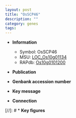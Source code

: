 ```yaml
---
layout: post
title: "OsSCP46"
description: ""
category: genes
tags: 
---
```


* **Information**  
    + Symbol: OsSCP46  
    + MSU: [LOC_Os10g01134](http://rice.uga.edu/cgi-bin/ORF_infopage.cgi?orf=LOC_Os10g01134)  
    + RAPdb: [Os10g0101200](http://rapdb.dna.affrc.go.jp/viewer/gbrowse_details/irgsp1?name=Os10g0101200)  

* **Publication**  

* **Genbank accession number**  

* **Key message**  

* **Connection**  

[//]: # * **Key figures**  


